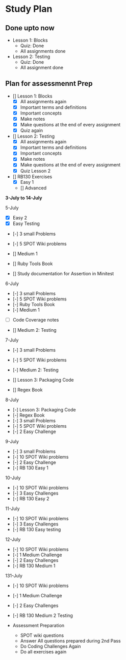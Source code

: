 # Study Plan

## Done upto now

- Lesson 1: Blocks
  - Quiz: Done
  - All assignments done
- Lesson 2: Testing
  - Quiz: Done
  - All assignment done

## Plan for assessmennt Prep

- [] Lesson 1: Blocks
  - [X] All assignments again
  - [X] Important terms and definitions
  - [X] Important concepts
  - [X] Make notes
  - [X] Make questions at the end of every assignment
  - [X] Quiz again

- [] Lesson 2: Testing
  - [X]  All assignments again
  - [X]  Important terms and definitions
  - [X]  Important concepts
  - [X]  Make notes
  - [X]  Make questions at the end of every assignment
  - [X] Quiz Lesson 2

- [] RB130 Exercises
  - [X] Easy 1
  - [] Advanced

**3-July to 14-July**

5-July
  - [X] Easy 2
  - [X] Easy Testing
  - [-] 3 small Problems
  - [-] 5 SPOT Wiki problems

  - [] Medium 1
  - [] Ruby Tools Book
  - [] Study documentation for Assertion in Minitest

6-July
  - [-] 3 small Problems
  - [-] 5 SPOT Wiki problems
  - [-] Ruby Tools Book
  - [-] Medium 1
  - [ ] Code Coverage notes

  - [] Medium 2: Testing

7-July
  - [-] 3 small Problems
  - [-] 5 SPOT Wiki problems
  - [-] Medium 2: Testing

  - [] Lesson 3: Packaging Code
  - [] Regex Book

8-July
- [-] Lesson 3: Packaging Code
- [-] Regex Book
- [-] 3 small Problems
- [-] 5 SPOT Wiki problems
- [-] 2 Easy Challenge

9-July
- [-] 3 small Problems
- [-] 10 SPOT Wiki problems
- [-] 2 Easy Challenge
- [-] RB 130 Easy 1

10-July
- [-] 10 SPOT Wiki problems
- [-] 3 Easy Challenges
- [-] RB 130 Easy 2

11-July
- [-] 10 SPOT Wiki problems
- [-] 3 Easy Challenges
- [-] RB 130 Easy testing

12-July
- [-] 10 SPOT Wiki problems
- [-] 1 Medium Challenge
- [-] 2 Easy Challenges
- [-] RB 130 Medium 1

131-July
- [-] 10 SPOT Wiki problems
- [-] 1 Medium Challenge
- [-] 2 Easy Challenges
- [-] RB 130 Medium 2 Testing

- Assessment Preparation
  - SPOT wiki questions
  - Answer All questions prepared during 2nd Pass
  - Do Coding Challenges Again
  - Do all exercises again